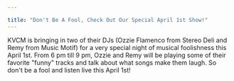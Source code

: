 ```yaml
---

title: "Don't Be A Fool, Check Out Our Special April 1st Show!"
---
```


KVCM is bringing in two of their DJs (Ozzie Flamenco from Stereo Deli and Remy from Music Motif) for a very special night of musical foolishness this April 1st. From 6 pm till 9 pm, Ozzie and Remy will be playing some of their favorite "funny" tracks and talk about what songs make them laugh. So don't be a fool and listen live this April 1st!
